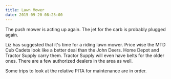 ```yaml
---
title: Lawn Mower
date: 2015-09-20-08:25:00
---
```

The push mower is acting up again.
The jet for the carb is probably plugged again.

Liz has suggested that it's time for a riding lawn mower.
Price wise the MTD Cub Cadets look like a better deal than the John Deers.
Home Depot and Tractor Supply carry them.  Tractor Supply will even have
belts for the older ones.
There are a few authorized dealers in the area as well.

Some trips to look at the relative PITA for maintenance are in order.
